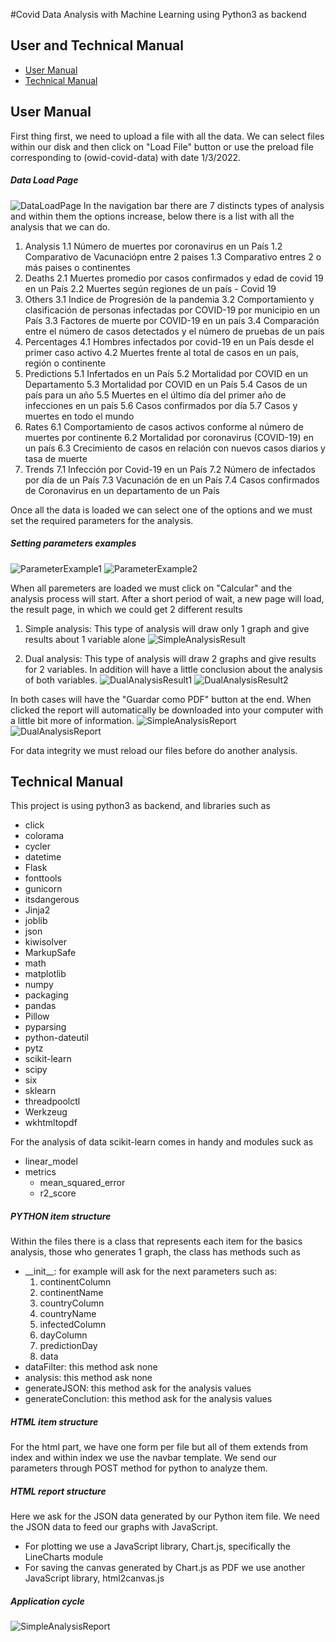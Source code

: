 #Covid Data Analysis with Machine Learning using Python3 as backend
## User and Technical Manual
* [User Manual](#User-Manual)
* [Technical Manual](#Technical-Manual)

## User Manual <a name="User-Manual"></a>
First thing first, we need to upload a file with all the data.
We can select files within our disk and then click on "Load File" button or use the preload file corresponding to (owid-covid-data) with date 1/3/2022.
##### Data Load Page
![DataLoadPage](https://drive.google.com/uc?export=view&id=1qpabskfs7rg8M3jO0sN0VG43esLqdJsp)
In the navigation bar there are 7 distincts types of analysis and within them the options increase, below there is a list with all the analysis that we can do.
1. Analysis
1.1 Número de muertes por coronavirus en un País
1.2 Comparativo de Vacunaciópn entre 2 paises
1.3 Comparativo entres 2 o más paises o continentes
2. Deaths
2.1 Muertes promedio por casos confirmados y edad de covid 19 en un País
2.2 Muertes según regiones de un país - Covid 19
3. Others
3.1 Indice de Progresión de la pandemia
3.2 Comportamiento y clasificación de personas infectadas por COVID-19 por municipio en un País
3.3 Factores de muerte por COVID-19 en un país
3.4 Comparación entre el número de casos detectados y el número de pruebas de un país
4. Percentages
4.1 Hombres infectados por covid-19 en un País desde el primer caso activo
4.2 Muertes frente al total de casos en un país, región o continente
5. Predictions
5.1 Infertados en un País
5.2 Mortalidad por COVID en un Departamento
5.3 Mortalidad por COVID en un País
5.4 Casos de un país para un año
5.5 Muertes en el último día del primer año de infecciones en un país
5.6 Casos confirmados por día
5.7 Casos y muertes en todo el mundo
6. Rates
6.1 Comportamiento de casos activos conforme al número de muertes por continente
6.2 Mortalidad por coronavirus (COVID-19) en un país
6.3 Crecimiento de casos en relación con nuevos casos diarios y tasa de muerte
7. Trends
7.1 Infección por Covid-19 en un País
7.2 Número de infectados por día de un País
7.3 Vacunación de en un País
7.4 Casos confirmados de Coronavirus en un departamento de un País

Once all the data is loaded we can select one of the options and we must set the required parameters for the analysis.

##### Setting parameters examples
![ParameterExample1](https://drive.google.com/uc?export=view&id=17ZD86stUizNtSbkOmWr1iwza_NtxPFiL)
![ParameterExample2](https://drive.google.com/uc?export=view&id=1MP8UA9aI1lh7xd8Mi2hUSfWFzZopGU5c)

When all paremeters are loaded we must click on "Calcular" and the analysis process will start.
After a short period of wait, a new page will load, the result page, in which we could get 2 different results
1. Simple analysis: This type of analysis will draw only 1 graph and give results about 1 variable alone
![SimpleAnalysisResult](https://drive.google.com/uc?export=view&id=1ISg0xS0li6nSHfewO3hogcK11yKa7esz)

2. Dual analysis: This type of analysis will draw 2 graphs and give results for 2 variables. In addition will have a little conclusion about the analysis of both variables.
![DualAnalysisResult1](https://drive.google.com/uc?export=view&id=1E56FJHnToWpB2mU0VM0HEFIHRoUFdmnT)
![DualAnalysisResult2](https://drive.google.com/uc?export=view&id=19uEMxFeUXHtUB_nw64rXk7iLJw6YBVyO)

In both cases will have the "Guardar como PDF" button at the end. When clicked the report will automatically be downloaded into your computer with a little bit more of information.
![SimpleAnalysisReport](https://drive.google.com/uc?export=view&id=1S7r8aKgBd3YG4XpwfSno9nrdL_KY4TkP)
![DualAnalysisReport](https://drive.google.com/uc?export=view&id=1I4dchxwp6oiPePvJaFIchc0SUpTo3VUe)

For data integrity we must reload our files before do another analysis.

## Technical Manual <a name="Technical-Manual"></a>
This project is using python3 as backend, and libraries such as
* click
* colorama
* cycler
* datetime
* Flask
* fonttools
* gunicorn
* itsdangerous
* Jinja2
* joblib
* json
* kiwisolver
* MarkupSafe
* math
* matplotlib
* numpy
* packaging
* pandas
* Pillow
* pyparsing
* python-dateutil
* pytz
* scikit-learn
* scipy
* six
* sklearn
* threadpoolctl
* Werkzeug
* wkhtmltopdf

For the analysis of data scikit-learn comes in handy and modules suck as 
* linear_model
* metrics
    * mean_squared_error
    * r2_score

##### PYTHON item structure
Within the files there is a class that represents each item for the basics analysis, those who generates 1 graph, the class has methods such as
* \_\_init\_\_: for example will ask for the next parameters such as:
    1. continentColumn
    2. continentName
    3. countryColumn
    4. countryName
    5. infectedColumn
    6. dayColumn
    7. predictionDay
    8. data
* dataFilter: this method ask none
* analysis: this method ask none
* generateJSON: this method ask for the analysis values
* generateConclution: this method ask for the analysis values

##### HTML item structure
For the html part, we have one form per file but all of them extends from index and within index we use the navbar template. We send our parameters through POST method for python to analyze them.

##### HTML report structure
Here we ask for the JSON data generated by our Python item file. We need the JSON data to feed our graphs with JavaScript. 
* For plotting we use a JavaScript library, Chart.js, specifically the LineCharts module
* For saving the canvas generated by Chart.js as PDF we use another JavaScript library, html2canvas.js

##### Application cycle
![SimpleAnalysisReport](https://drive.google.com/uc?export=view&id=1iWOwFqVbv_1gVJ5SgAgiXPUEE8r47f6L)